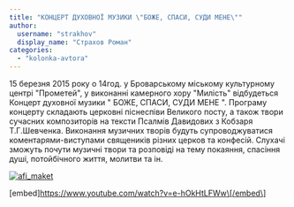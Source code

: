 ```yaml
---
title: "КОНЦЕРТ ДУХОВНОЇ МУЗИКИ \"БОЖЕ, СПАСИ, СУДИ МЕНЕ\""
author: 
  username: "strakhov"
  display_name: "Страхов Роман"
categories: 
  - "kolonka-avtora"
---
```


15 березня 2015 року о 14год. у Броварському міському культурному центрі "Прометей", у виконанні камерного хору "Милість" відбудеться Концерт духовної музики " БОЖЕ, СПАСИ, СУДИ МЕНЕ ". Програму концерту складають церковні піснеспіви Великого посту, а також твори сучасних композиторів на тексти Псалмів Давидових з Кобзаря Т.Г.Шевченка. Виконання музичних творів будуть супроводжуватися коментарями-виступами священиків різних церков та конфесій. Слухачі зможуть почути музичні твори та розповіді на тему покаяння, спасіння душі, потойбічного життя, молитви та ін.

[![afi_maket](https://mpz.brovary.org/wp-content/uploads/2015/03/afi_maket.jpg)](https://mpz.brovary.org/wp-content/uploads/2015/03/afi_maket.jpg)

\[embed\]https://www.youtube.com/watch?v=e-hOkHtLFWw\[/embed\]
